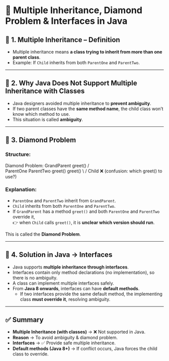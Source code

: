 # 📘 Multiple Inheritance, Diamond Problem & Interfaces in Java  

## 🔹 1. Multiple Inheritance – Definition  
- Multiple inheritance means **a class trying to inherit from more than one parent class**.  
- Example: If `Child` inherits from both `ParentOne` and `ParentTwo`.  

---

## 🔹 2. Why Java Does Not Support Multiple Inheritance with Classes  
- Java designers avoided multiple inheritance to **prevent ambiguity**.  
- If two parent classes have the **same method name**, the child class won’t know which method to use.  
- This situation is called **ambiguity**.  

---

## 🔹 3. Diamond Problem  

### Structure:  
Diamond Problem:
       GrandParent
          greet()
         /      \
 ParentOne    ParentTwo
    greet()     greet()
         \      /
          Child ❌ (confusion: which greet() to use?)


### Explanation:  
- `ParentOne` and `ParentTwo` inherit from `GrandParent`.  
- `Child` inherits from both `ParentOne` and `ParentTwo`.  
- If `GrandParent` has a method `greet()` and both `ParentOne` and `ParentTwo` override it,  
👉 when `Child` calls `greet()`, it is **unclear which version should run**.  

This is called the **Diamond Problem**.  

---

## 🔹 4. Solution in Java → Interfaces  
- Java supports **multiple inheritance through interfaces**.  
- Interfaces contain only method declarations (no implementation), so there is no ambiguity.  
- A class can implement multiple interfaces safely.  
- From **Java 8 onwards**, interfaces can have **default methods**.  
  - If two interfaces provide the same default method, the implementing class **must override it**, resolving ambiguity.  

---

## ✅ Summary  
- **Multiple Inheritance (with classes)** → ❌ Not supported in Java.  
- **Reason** → To avoid ambiguity & diamond problem.  
- **Interfaces** → ✅ Provide safe multiple inheritance.  
- **Default methods (Java 8+)** → If conflict occurs, Java forces the child class to override.  
